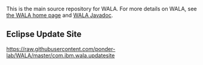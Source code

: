 This is the main source repository for WALA.  For more details on WALA, see <a
href="http://wala.sourceforge.net">the WALA home page</a> and <a href="https://wala.github.io/javadoc">WALA Javadoc</a>.

## Eclipse Update Site
https://raw.githubusercontent.com/ponder-lab/WALA/master/com.ibm.wala.updatesite
